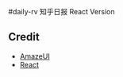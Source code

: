 #daily-rv
知乎日报 React Version

## Credit
+ [AmazeUI](http://amazeui.org/)
+ [React](http://facebook.github.io/react/)